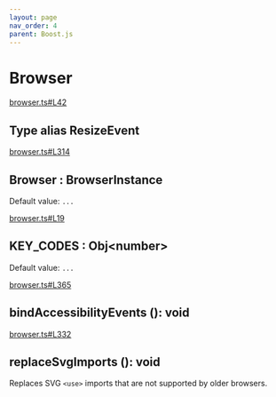 ```yaml
---
layout: page
nav_order: 4
parent: Boost.js
---
```


# Browser

<div class="docs-item" markdown="1">

<div><a class="source" target="_blank" href="https://github.com/mathigon/boost.js/tree/master/src/browser.ts#L42">browser.ts#L42</a></div>

## <span class="pill">Type alias</span> ResizeEvent

</div>

<div class="docs-item" markdown="1">

<div><a class="source" target="_blank" href="https://github.com/mathigon/boost.js/tree/master/src/browser.ts#L314">browser.ts#L314</a></div>

## Browser <span class="signature">: BrowserInstance</span>

Default value: `...`

</div>

<div class="docs-item" markdown="1">

<div><a class="source" target="_blank" href="https://github.com/mathigon/boost.js/tree/master/src/browser.ts#L19">browser.ts#L19</a></div>

## KEY_CODES <span class="signature">: Obj&lt;number&gt;</span>

Default value: `...`

</div>

<div class="docs-item" markdown="1">

<div><a class="source" target="_blank" href="https://github.com/mathigon/boost.js/tree/master/src/browser.ts#L365">browser.ts#L365</a></div>

## bindAccessibilityEvents <span class="signature">(): void</span>

</div>

<div class="docs-item" markdown="1">

<div><a class="source" target="_blank" href="https://github.com/mathigon/boost.js/tree/master/src/browser.ts#L332">browser.ts#L332</a></div>

## replaceSvgImports <span class="signature">(): void</span>

Replaces SVG `<use>` imports that are not supported by older browsers.

</div>